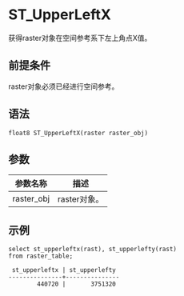 # ST\_UpperLeftX

获得raster对象在空间参考系下左上角点X值。

## 前提条件

raster对象必须已经进行空间参考。

## 语法

```
float8 ST_UpperLeftX(raster raster_obj)
```

## 参数

|参数名称|描述|
|----|--|
|raster\_obj|raster对象。|

## 示例

```
select st_upperleftx(rast), st_upperlefty(rast)
from raster_table;

 st_upperleftx | st_upperlefty 
---------------+---------------
        440720 |       3751320
```

